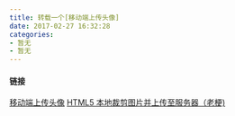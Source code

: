 ```yaml
---
title: 转载一个[移动端上传头像]
date: 2017-02-27 16:32:28
categories:
- 暂无
- 暂无
---
```


####  链接


[移动端上传头像](http://jeanys.me/2016/03/15/avatar-upload-in-mobile/)
[HTML5 本地裁剪图片并上传至服务器（老梗)](https://segmentfault.com/a/1190000000754560)




           
     